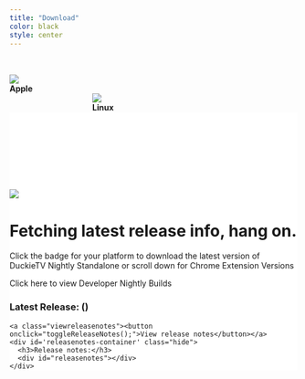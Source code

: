 ```yaml
---
title: "Download"
color: black
style: center
---
```


<div class="subtlecircle sectiondivider down windows faicon" style="margin-left:-415px">
  <span class="fa-stack">
    <i class="fa fa-circle fa-stack-2x"></i>
    <i class="fa fa-stack-1x"><img src="img/windows-coloured.png"></i>
  </span>
  <div>
    <strong>Windows</strong>
  </div>
</div>
<div class="subtlecircle sectiondivider down apple faicon">
  <span class="fa-stack">
    <i class="fa fa-circle fa-stack-2x"></i>
    <i class="fa fa-stack-1x"><img src="img/apple-coloured.png"></i>
  </span>
  <div>
    <strong>Apple</strong>
  </div>
</div>
<div class="subtlecircle sectiondivider down linux faicon" style="margin-left:145px">
  <span class="fa-stack">
    <i class="fa fa-circle fa-stack-2x"></i>
    <i class="fa fa-stack-1x"><img src="img/linux-coloured.png"></i>
  </span>
  <div>
    <strong>Linux</strong>
  </div>
</div>

<div style="padding-top:135px; background-color:white">
  <div id='loader'><img src="img/loading.gif"><h1>Fetching latest release info, hang on.</h1></div>
  <div id='loaded'>
    <p class='info'>Click the badge for your platform to download the latest version of DuckieTV Nightly Standalone or scroll down for Chrome Extension Versions</p>
    <a href="https://github.com/DuckieTV/Nightlies/releases" target="_blank" style="text-decoration: none">
      <p class='warning'>Click here to view Developer Nightly Builds</p>
    </a>
    <div class="nightly-container">
    </div>
    <h3>Latest Release: <span id='version'></span> (<span id='date'></span>) </h3>
    
    <a class="viewreleasenotes"><button onclick="toggleReleaseNotes();">View release notes</button></a>
    <div id='releasenotes-container' class="hide">
      <h3>Release notes:</h3>
      <div id="releasenotes"></div>
    </div>
  </div>
</div>

